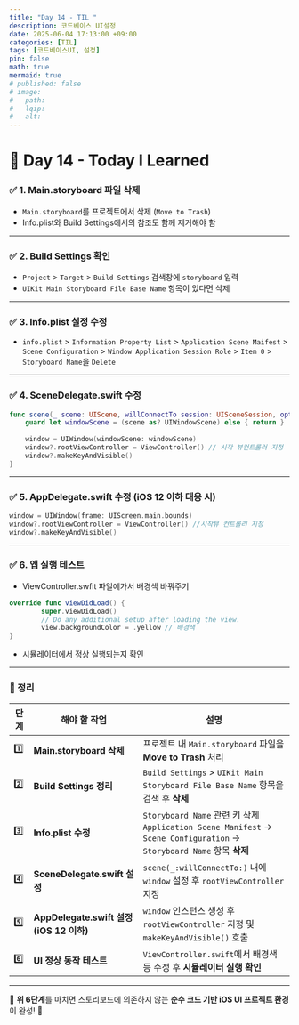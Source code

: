 ```yaml
---
title: "Day 14 - TIL "
description: 코드베이스 UI설정
date: 2025-06-04 17:13:00 +09:00
categories: [TIL]
tags: [코드베이스UI, 설정]
pin: false
math: true
mermaid: true
# published: false
# image:
#   path:
#   lqip: 
#   alt: 
---
```


# 📘 Day 14 - Today I Learned

### ✅ 1. Main.storyboard 파일 삭제
- `Main.storyboard`를 프로젝트에서 삭제 (`Move to Trash`)
- Info.plist와 Build Settings에서의 참조도 함께 제거해야 함

---

### ✅ 2. Build Settings 확인
- `Project` > `Target` > `Build Settings` 검색창에 `storyboard` 입력
- `UIKit Main Storyboard File Base Name` 항목이 있다면 삭제


---

### ✅ 3. Info.plist 설정 수정
- `info.plist` > `Information Property List` > `Application Scene Maifest` > `Scene Configuration` > `Window Application Session Role` > `Item 0` > `Storyboard Name`을 `Delete`

---


### ✅ 4. SceneDelegate.swift 수정
```swift
func scene(_ scene: UIScene, willConnectTo session: UISceneSession, options connectionOptions: UIScene.ConnectionOptions) {
    guard let windowScene = (scene as? UIWindowScene) else { return }
    
    window = UIWindow(windowScene: windowScene)
    window?.rootViewController = ViewController() // 시작 뷰컨트롤러 지정
    window?.makeKeyAndVisible()
}
```

---

### ✅ 5. AppDelegate.swift 수정 (iOS 12 이하 대응 시)
```swift
window = UIWindow(frame: UIScreen.main.bounds)
window?.rootViewController = ViewController() //시작뷰 컨트롤러 지정
window?.makeKeyAndVisible()
```

---

### ✅ 6. 앱 실행 테스트
- ViewController.swfit 파일에가서 배경색 바꿔주기

```swift
override func viewDidLoad() {
        super.viewDidLoad()
        // Do any additional setup after loading the view.
        view.backgroundColor = .yellow // 배경색
}
```

- 시뮬레이터에서 정상 실행되는지 확인

---

### 📌 정리

| 단계 | 해야 할 작업 | 설명 |
|------|--------------|------|
| 1️⃣ | **Main.storyboard 삭제** | 프로젝트 내 `Main.storyboard` 파일을 **Move to Trash** 처리 |
| 2️⃣ | **Build Settings 정리** | `Build Settings` > `UIKit Main Storyboard File Base Name` 항목을 검색 후 **삭제** |
| 3️⃣ | **Info.plist 수정** | `Storyboard Name` 관련 키 삭제<br>`Application Scene Manifest` → `Scene Configuration` → `Storyboard Name` 항목 **삭제** |
| 4️⃣ | **SceneDelegate.swift 설정** | `scene(_:willConnectTo:)` 내에 `window` 설정 후 `rootViewController` 지정 |
| 5️⃣ | **AppDelegate.swift 설정 (iOS 12 이하)** | `window` 인스턴스 생성 후 `rootViewController` 지정 및 `makeKeyAndVisible()` 호출 |
| 6️⃣ | **UI 정상 동작 테스트** | `ViewController.swift`에서 배경색 등 수정 후 **시뮬레이터 실행 확인** |

---

📌 **위 6단계**를 마치면 스토리보드에 의존하지 않는 **순수 코드 기반 iOS UI 프로젝트 환경**이 완성! 💪
